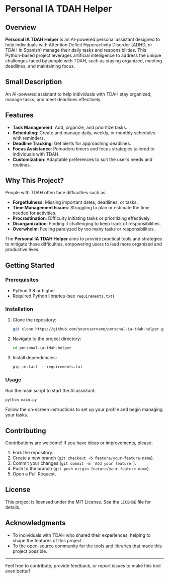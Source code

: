 # Personal IA TDAH Helper

## Overview

**Personal IA TDAH Helper** is an AI-powered personal assistant designed to help individuals with Attention Deficit Hyperactivity Disorder (ADHD, or TDAH in Spanish) manage their daily tasks and responsibilities. This Python-based project leverages artificial intelligence to address the unique challenges faced by people with TDAH, such as staying organized, meeting deadlines, and maintaining focus.

## Small Description

An AI-powered assistant to help individuals with TDAH stay organized, manage tasks, and meet deadlines effectively.

## Features

- **Task Management**: Add, organize, and prioritize tasks.
- **Scheduling**: Create and manage daily, weekly, or monthly schedules with reminders.
- **Deadline Tracking**: Get alerts for approaching deadlines.
- **Focus Assistance**: Pomodoro timers and focus strategies tailored to individuals with TDAH.
- **Customization**: Adaptable preferences to suit the user’s needs and routines.

## Why This Project?

People with TDAH often face difficulties such as:

- **Forgetfulness**: Missing important dates, deadlines, or tasks.
- **Time Management Issues**: Struggling to plan or estimate the time needed for activities.
- **Procrastination**: Difficulty initiating tasks or prioritizing effectively.
- **Disorganization**: Finding it challenging to keep track of responsibilities.
- **Overwhelm**: Feeling paralyzed by too many tasks or responsibilities.

The **Personal IA TDAH Helper** aims to provide practical tools and strategies to mitigate these difficulties, empowering users to lead more organized and productive lives.

## Getting Started

### Prerequisites

- Python 3.8 or higher
- Required Python libraries (see `requirements.txt`)

### Installation

1. Clone the repository:
   ```bash
   git clone https://github.com/yourusername/personal-ia-tdah-helper.git
   ```
2. Navigate to the project directory:
   ```bash
   cd personal-ia-tdah-helper
   ```
3. Install dependencies:
   ```bash
   pip install -r requirements.txt
   ```

### Usage

Run the main script to start the AI assistant:
```bash
python main.py
```

Follow the on-screen instructions to set up your profile and begin managing your tasks.

## Contributing

Contributions are welcome! If you have ideas or improvements, please:

1. Fork the repository.
2. Create a new branch (`git checkout -b feature/your-feature-name`).
3. Commit your changes (`git commit -m 'Add your feature'`).
4. Push to the branch (`git push origin feature/your-feature-name`).
5. Open a Pull Request.

## License

This project is licensed under the MIT License. See the `LICENSE` file for details.

## Acknowledgments

- To individuals with TDAH who shared their experiences, helping to shape the features of this project.
- To the open-source community for the tools and libraries that made this project possible.

---

Feel free to contribute, provide feedback, or report issues to make this tool even better!
